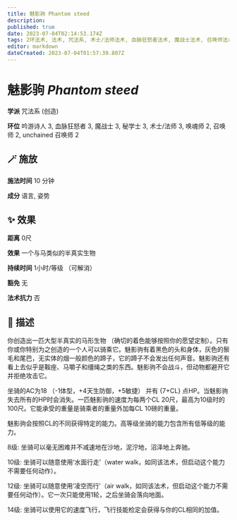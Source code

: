 ```yaml
---
title: 魅影驹 Phantom steed
description: 
published: true
date: 2023-07-04T02:14:53.174Z
tags: 2环法术, 法术, 咒法系, 术士/法师法术, 血脉狂怒者法术, 魔战士法术, 召唤师法术, 创造, 3环法术, 秘学士法术, unchained 召唤师法术, 吟游诗人法术, 唤魂师法术
editor: markdown
dateCreated: 2023-07-04T01:57:39.807Z
---
```


# **魅影驹** *Phantom steed*

**学派** 咒法系 (创造) 

**环位** 吟游诗人 3, 血脉狂怒者 3, 魔战士 3, 秘学士 3, 术士/法师 3, 唤魂师 2, 召唤师 2, unchained 召唤师 2

## 🪄 施放

**施法时间** 10 分钟

**成分** 语言, 姿势

## ✨ 效果  

**距离** 0尺 

**效果** 一个与马类似的半真实生物 

**持续时间** 1小时/等级 （可解消） 

**豁免** 无

**法术抗力** 否

## 📖 描述

你创造出一匹大型半真实的马形生物 （确切的着色能够按照你的愿望定制）。只有你或你特别为之创造的一个人可以骑乘它。魅影驹有着黑色的头和身体，灰色的鬃毛和尾巴，无实体的烟一般颜色的蹄子，它的蹄子不会发出任何声音。魅影驹还有看上去似乎是鞍座、马嚼子和缰绳之类的东西。魅影驹不会战斗，但动物都避开它并拒绝攻击它。

坐骑的AC为18 （-1体型，+4天生防御，+5敏捷） 并有 {7+CL} 点HP。当魅影驹失去所有的HP时会消失。一匹魅影驹的速度为每两个CL 20尺，最高为10级时的100尺。它能承受的重量是骑乘者的重量外加每CL 10磅的重量。

魅影驹会按照CL的不同获得特定的能力。高等级坐骑的能力包含所有低等级的能力。

8级: 坐骑可以毫无困难并不减速地在沙地，泥泞地，沼泽地上奔驰。

10级: 坐骑可以随意使用‘水面行走’（water walk，如同该法术，但启动这个能力不需要任何动作）。

12级: 坐骑可以随意使用‘凌空而行’（air walk，如同该法术，但启动这个能力不需要任何动作）。它一次只能使用1轮，之后坐骑会落向地面。

14级: 坐骑可以使用它的速度飞行，飞行技能检定会获得与你的CL相同的加值。
    